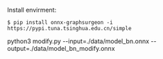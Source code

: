 
Install envirment:
```
$ pip install onnx-graphsurgeon -i https://pypi.tuna.tsinghua.edu.cn/simple
```









python3 modify.py --input=./data/model_bn.onnx --output=./data/model_bn_modify.onnx












